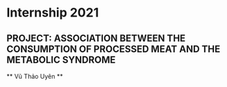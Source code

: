 # Internship 2021
## PROJECT: ASSOCIATION BETWEEN THE CONSUMPTION OF PROCESSED MEAT AND THE METABOLIC SYNDROME
** Vũ Thảo Uyên **
